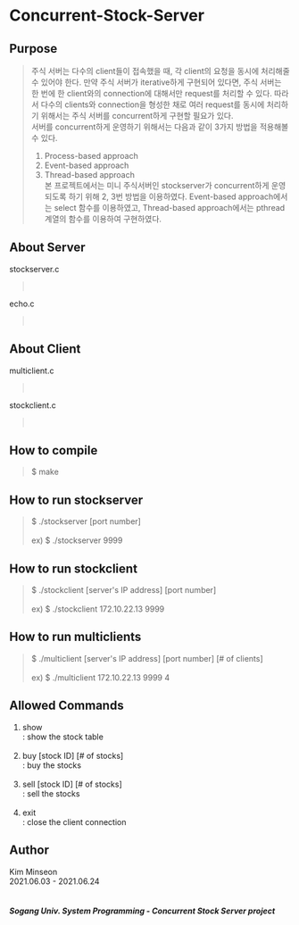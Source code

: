 # Concurrent-Stock-Server

## Purpose
>  주식 서버는 다수의 client들이 접속했을 때, 각 client의 요청을 동시에 처리해줄 수 있어야 한다. 만약 주식 서버가 iterative하게 구현되어 있다면, 주식 서버는 한 번에 한 client와의 connection에 대해서만 request를 처리할 수 있다. 따라서 다수의 clients와 connection을 형성한 채로 여러 request를 동시에 처리하기 위해서는 주식 서버를 concurrent하게 구현할 필요가 있다. <br>
>  서버를 concurrent하게 운영하기 위해서는 다음과 같이 3가지 방법을 적용해볼 수 있다.<br>
> 1. Process-based approach <br>
> 2. Event-based approach <br>
> 3. Thread-based approach <br>
>  본 프로젝트에서는 미니 주식서버인 stockserver가 concurrent하게 운영되도록 하기 위해 2, 3번 방법을 이용하였다. Event-based approach에서는 select 함수를 이용하였고, Thread-based approach에서는 pthread 계열의 함수를 이용하여 구현하였다. <br>

## About Server
stockserver.c <br>
><br>
echo.c <br>
><br>

## About Client
multiclient.c <br>
><br>
stockclient.c <br>
><br>

## How to compile
> $ make

## How to run stockserver
> $ ./stockserver [port number] <br>
> <br>
> ex) $ ./stockserver 9999

## How to run stockclient
> $ ./stockclient [server's IP address] [port number] <br>
> <br>
> ex) $ ./stockclient 172.10.22.13 9999 

## How to run multiclients
> $ ./multiclient [server's IP address] [port number] [# of clients] <br>
> <br>
> ex) $ ./multiclient 172.10.22.13 9999 4

## Allowed Commands
1. show <br>
   : show the stock table <br>
   <br>
2. buy [stock ID] [# of stocks] <br>
   : buy the stocks <br>
   <br>
3. sell [stock ID] [# of stocks] <br>
   : sell the stocks <br>
   <br>
4. exit <br>
   : close the client connection <br>

## Author
Kim Minseon <br>
2021.06.03 - 2021.06.24 <br>
<br>
##### Sogang Univ. System Programming - Concurrent Stock Server project

